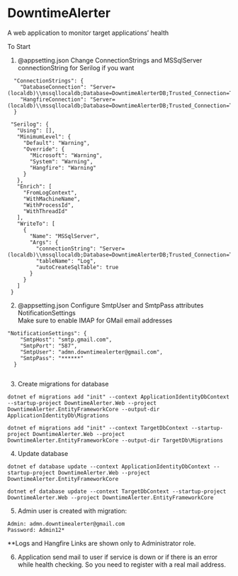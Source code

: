 # DowntimeAlerter
A web application to monitor target applications’ health

To Start
1.  @appsetting.json Change ConnectionStrings and  MSSqlServer connectionString for Serilog if you want
```
  "ConnectionStrings": {
    "DatabaseConnection": "Server=(localdb)\\mssqllocaldb;Database=DowntimeAlerterDB;Trusted_Connection=True;MultipleActiveResultSets=true",
    "HangfireConnection": "Server=(localdb)\\mssqllocaldb;Database=DowntimeAlerterDB;Trusted_Connection=True;MultipleActiveResultSets=true"
  }
 ```
 
 ```
  "Serilog": {
    "Using": [],
    "MinimumLevel": {
      "Default": "Warning",
      "Override": {
        "Microsoft": "Warning",
        "System": "Warning",
        "Hangfire": "Warning"
      }
    },
    "Enrich": [
      "FromLogContext",
      "WithMachineName",
      "WithProcessId",
      "WithThreadId"
    ],
    "WriteTo": [
      {
        "Name": "MSSqlServer",
        "Args": {
          "connectionString": "Server=(localdb)\\mssqllocaldb;Database=DowntimeAlerterDB;Trusted_Connection=True;MultipleActiveResultSets=true",
          "tableName": "Log",
          "autoCreateSqlTable": true
        }
      }
    ]
  }
  ```
  
2.  @appsetting.json Configure SmtpUser and SmtpPass attributes NotificationSettings  
Make sure to enable IMAP for GMail email addresses

```
"NotificationSettings": {
    "SmtpHost": "smtp.gmail.com",
    "SmtpPort": "587",
    "SmtpUser": "admn.downtimealerter@gmail.com",
    "SmtpPass": "******"
  }
  
```

3. Create migrations for database
```
dotnet ef migrations add "init" --context ApplicationIdentityDbContext --startup-project DowntimeAlerter.Web --project DowntimeAlerter.EntityFrameworkCore --output-dir ApplicationIdentityDb\Migrations

dotnet ef migrations add "init" --context TargetDbContext --startup-project DowntimeAlerter.Web --project DowntimeAlerter.EntityFrameworkCore --output-dir TargetDb\Migrations
```

4. Update database
```
dotnet ef database update --context ApplicationIdentityDbContext --startup-project DowntimeAlerter.Web --project DowntimeAlerter.EntityFrameworkCore

dotnet ef database update --context TargetDbContext --startup-project DowntimeAlerter.Web --project DowntimeAlerter.EntityFrameworkCore
```

5. Admin user is created with migration:
```
Admin: admn.downtimealerter@gmail.com
Password: Admin12*
```
**Logs and Hangfire Links are shown only to Administrator role.

6. Application send mail to user if service is down or if there is an error while health checking. So you need to register with a real mail address. 
